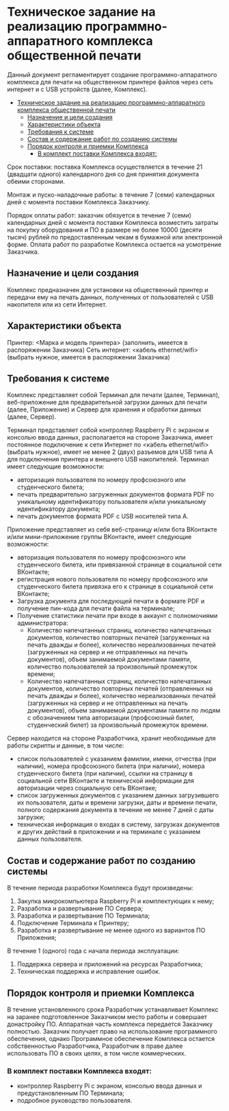 # Техническое задание на реализацию программно-аппаратного комплекса общественной печати

Данный документ регламентирует создание программно-аппаратного комплекса для 
печати на общественном принтере файлов через сеть интернет и с USB устройств 
(далее, Комплекс).

- [Техническое задание на реализацию программно-аппаратного комплекса общественной печати](#%d0%a2%d0%b5%d1%85%d0%bd%d0%b8%d1%87%d0%b5%d1%81%d0%ba%d0%be%d0%b5-%d0%b7%d0%b0%d0%b4%d0%b0%d0%bd%d0%b8%d0%b5-%d0%bd%d0%b0-%d1%80%d0%b5%d0%b0%d0%bb%d0%b8%d0%b7%d0%b0%d1%86%d0%b8%d1%8e-%d0%bf%d1%80%d0%be%d0%b3%d1%80%d0%b0%d0%bc%d0%bc%d0%bd%d0%be-%d0%b0%d0%bf%d0%bf%d0%b0%d1%80%d0%b0%d1%82%d0%bd%d0%be%d0%b3%d0%be-%d0%ba%d0%be%d0%bc%d0%bf%d0%bb%d0%b5%d0%ba%d1%81%d0%b0-%d0%be%d0%b1%d1%89%d0%b5%d1%81%d1%82%d0%b2%d0%b5%d0%bd%d0%bd%d0%be%d0%b9-%d0%bf%d0%b5%d1%87%d0%b0%d1%82%d0%b8)
  - [Назначение и цели создания](#%d0%9d%d0%b0%d0%b7%d0%bd%d0%b0%d1%87%d0%b5%d0%bd%d0%b8%d0%b5-%d0%b8-%d1%86%d0%b5%d0%bb%d0%b8-%d1%81%d0%be%d0%b7%d0%b4%d0%b0%d0%bd%d0%b8%d1%8f)
  - [Характеристики объекта](#%d0%a5%d0%b0%d1%80%d0%b0%d0%ba%d1%82%d0%b5%d1%80%d0%b8%d1%81%d1%82%d0%b8%d0%ba%d0%b8-%d0%be%d0%b1%d1%8a%d0%b5%d0%ba%d1%82%d0%b0)
  - [Требования к системе](#%d0%a2%d1%80%d0%b5%d0%b1%d0%be%d0%b2%d0%b0%d0%bd%d0%b8%d1%8f-%d0%ba-%d1%81%d0%b8%d1%81%d1%82%d0%b5%d0%bc%d0%b5)
  - [Состав и содержание работ по созданию системы](#%d0%a1%d0%be%d1%81%d1%82%d0%b0%d0%b2-%d0%b8-%d1%81%d0%be%d0%b4%d0%b5%d1%80%d0%b6%d0%b0%d0%bd%d0%b8%d0%b5-%d1%80%d0%b0%d0%b1%d0%be%d1%82-%d0%bf%d0%be-%d1%81%d0%be%d0%b7%d0%b4%d0%b0%d0%bd%d0%b8%d1%8e-%d1%81%d0%b8%d1%81%d1%82%d0%b5%d0%bc%d1%8b)
  - [Порядок контроля и приемки Комплекса](#%d0%9f%d0%be%d1%80%d1%8f%d0%b4%d0%be%d0%ba-%d0%ba%d0%be%d0%bd%d1%82%d1%80%d0%be%d0%bb%d1%8f-%d0%b8-%d0%bf%d1%80%d0%b8%d0%b5%d0%bc%d0%ba%d0%b8-%d0%9a%d0%be%d0%bc%d0%bf%d0%bb%d0%b5%d0%ba%d1%81%d0%b0)
    - [В комплект поставки Комплекса входят:](#%d0%92-%d0%ba%d0%be%d0%bc%d0%bf%d0%bb%d0%b5%d0%ba%d1%82-%d0%bf%d0%be%d1%81%d1%82%d0%b0%d0%b2%d0%ba%d0%b8-%d0%9a%d0%be%d0%bc%d0%bf%d0%bb%d0%b5%d0%ba%d1%81%d0%b0-%d0%b2%d1%85%d0%be%d0%b4%d1%8f%d1%82)

Срок поставки: поставка Комплекса осуществляется в течение 21 (двадцати одного) 
календарного дня со дня принятия документа обеими сторонами.

Монтаж и пуско-наладочные работы: в течение 7 (семи) календарных дней с момента 
поставки Комплекса Заказчику.

Порядок оплаты работ: заказчик обязуется в течение 7 (семи) календарных дней с 
момента поставки Комплекса возместить затраты на покупку оборудования и ПО в 
размере не более 10000 (десяти тысяч) рублей по предоставленным чекам в 
бумажной или электронной форме. Оплата работ по разработке Комплекса остается 
на усмотрение Заказчика.
 
## Назначение и цели создания 
Комплекс предназначен для установки на общественный принтер и передачи ему на 
печать данных, полученных от пользователей с USB накопителя или из сети 
Интернет.
 
## Характеристики объекта 
Принтер: <Марка и модель принтера> (заполнить, имеется в распоряжении Заказчика)
Сеть интернет: <кабель ethernet/wifi> (выбрать нужное, имеется в распоряжении 
Заказчика)
 
## Требования к системе
Комплекс представляет собой Терминал для печати (далее, Терминал), 
веб-приложение для предварительной загрузки данных для печати (далее, 
Приложение) и Сервер для хранения и обработки данных (далее, Сервер).

Терминал представляет собой контроллер Raspberry Pi с экраном и консолью ввода 
данных, располагается на стороне Заказчика, имеет постоянное подключение к сети 
Интернет по <кабель ethernet/wifi> (выбрать нужное), имеет не менее 2 (двух) 
разъемов для USB типа A для подключения принтера и внешнего USB накопителей. 
Терминал имеет следующие возможности:
* авторизация пользователя по номеру профсоюзного или студенческого билета;
* печать предварительно загруженных документов формата PDF по уникальному идентификатору пользователя и/или уникальному идентификатору документа;
* печать документов формата PDF с USB носителей типа A.
 
Приложение представляет из себя веб-страницу и/или бота ВКонтакте и/или 
мини-приложение группы ВКонтакте, имеет следующие возможности:
* авторизация пользователя по номеру профсоюзного или студенческого билета, или 
привязанной странице в социальной сети ВКонтакте;
* регистрация нового пользователя по номеру профсоюзного или студенческого 
билета привязка его к странице в социальной сети ВКонтакте;
* Загрузка документа для последующей печати в формате PDF и получение пин-кода 
для печати файла на терминале;
* Получение статистики печати при входе в аккаунт с полномочиями администратора:
  * Количество напечатанных страниц, количество напечатанных документов, 
  количество повторных печатей (загруженных на печать дважды и более), 
  количество нереализованных печатей (загруженных на сервер и не отправленных на 
  печать документов), объем занимаемой документами памяти, количество 
  пользователей за произвольный промежуток времени;
  * Количество напечатанных страниц, количество напечатанных документов, 
  количество повторных печатей (отправленных на печать дважды и более), 
  количество нереализованных печатей (загруженных на сервер и не отправленных 
  на печать документов), объем занимаемой документами памяти по людям с 
  обозначением типа авторизации (профсоюзный билет, студенческий билет) за 
  произвольный промежуток времени.
 
Сервер находится на стороне Разработчика, хранит необходимые для работы скрипты 
и данные, в том числе:
* список пользователей с указанием фамилии, имени, отчества (при наличии), 
номера профсоюзного билета (при наличии), номера студенческого билета (при 
наличии), ссылки на страницу в социальной сети ВКонтакте и технической 
информации для авторизации через социальную сеть ВКонтаке;
* список загруженных документов с указанием данных загрузившего их 
пользователя, даты и времени загрузки, даты и времени печати, полного 
содержания документа в течение не менее 7 дней с даты загрузки;
* техническая информация о входах в систему, загрузках документов и других 
действий в приложении и на терминале с указанием данных пользователя.
 
## Состав и содержание работ по созданию системы
В течение периода разработки Комплекса будут произведены:
1. Закупка микрокомпьютера Raspberry Pi и комплектующих к нему;
1. Разработка и развертывание ПО Сервера;
1. Разработка и развертывание ПО Терминала;
1. Подключение Терминала к Принтеру;
1. Разработка и развертывание не менее одного из вариантов ПО Приложения;
 
В течение 1 (одного) года с начала периода эксплуатации:
1. Поддержка сервера и приложений на ресурсах Разработчика;
1. Техническая поддержка и исправление ошибок.
 
## Порядок контроля и приемки Комплекса
В течение установленного срока Разработчик устанавливает Комплекс на заранее 
подготовленное Заказчиком место работы и совершает донастройку ПО. Аппаратная 
часть комплекса передается Заказчику полностью. Заказчик получает право на 
использование программного обеспечения, однако Программное обеспечение 
Комплекса остается собственностью Разработчика, Разработчик в праве далее 
использовать ПО в своих целях, в том числе коммерческих. 

### В комплект поставки Комплекса входят:
* контроллер Raspberry Pi с экраном, консолью ввода данных и предустановленным 
ПО Терминала;
* подробное руководство пользователя.
